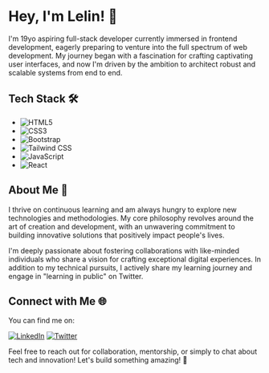 # Hey, I'm Lelin! 👋

I'm 19yo aspiring full-stack developer currently immersed in frontend development, eagerly preparing to venture into the full spectrum of web development. My journey began with a fascination for crafting captivating user interfaces, and now I'm driven by the ambition to architect robust and scalable systems from end to end.

## Tech Stack 🛠️

- ![HTML5](https://img.shields.io/badge/-HTML5-E34F26?style=flat&logo=html5&logoColor=white)
- ![CSS3](https://img.shields.io/badge/-CSS3-1572B6?style=flat&logo=css3&logoColor=white)
- ![Bootstrap](https://img.shields.io/badge/-Bootstrap-563D7C?style=flat&logo=bootstrap&logoColor=white)
- ![Tailwind CSS](https://img.shields.io/badge/-Tailwind_CSS-38B2AC?style=flat&logo=tailwind-css&logoColor=white)
- ![JavaScript](https://img.shields.io/badge/-JavaScript-F7DF1E?style=flat&logo=javascript&logoColor=black)
- ![React](https://img.shields.io/badge/-React-61DAFB?style=flat&logo=react&logoColor=white)

## About Me 🚀

I thrive on continuous learning and am always hungry to explore new technologies and methodologies. My core philosophy revolves around the art of creation and development, with an unwavering commitment to building innovative solutions that positively impact people's lives.

I'm deeply passionate about fostering collaborations with like-minded individuals who share a vision for crafting exceptional digital experiences. In addition to my technical pursuits, I actively share my learning journey and engage in "learning in public" on Twitter.

## Connect with Me 🌐

You can find me on:

[![LinkedIn](https://img.shields.io/badge/-LinkedIn-0077B5?style=flat&logo=linkedin&logoColor=white)](https://www.linkedin.com/in/lelin07/)
[![Twitter](https://img.shields.io/badge/-Twitter-1DA1F2?style=flat&logo=twitter&logoColor=white)](https://twitter.com/Dev_Lelin)

Feel free to reach out for collaboration, mentorship, or simply to chat about tech and innovation! Let's build something amazing! 💬
